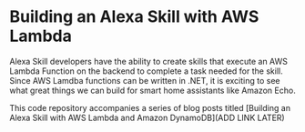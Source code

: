 # Building an Alexa Skill with AWS Lambda

Alexa Skill developers have the ability to create skills that execute an AWS Lambda Function on the backend to complete a task needed for the skill. Since AWS Lamdba functions can be written in .NET, it is exciting to see what great things we can build for smart home assistants like Amazon Echo.

This code repository accompanies a series of blog posts titled [Building an Alexa Skill with AWS Lambda and Amazon DynamoDB](ADD LINK LATER)
